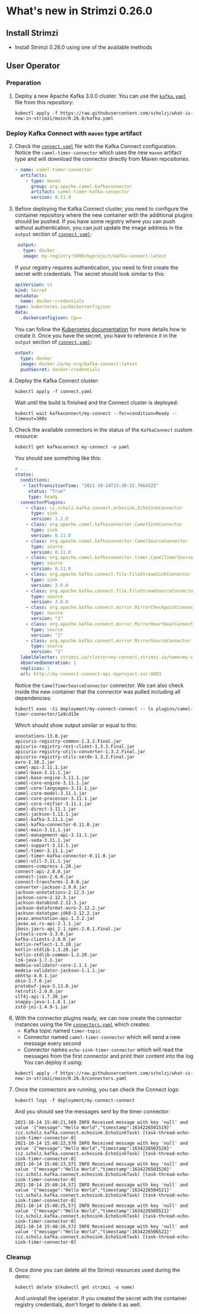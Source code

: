 # What's new in Strimzi 0.26.0

## Install Strimzi

* Install Strimzi 0.26.0 using one of the available methods

## User Operator

### Preparation

1. Deploy a new Apache Kafka 3.0.0 cluster.
   You can use the [`kafka.yaml`](./kafka.yaml) file from this repository:
   ```
   kubectl apply -f https://raw.githubusercontent.com/scholzj/what-is-new-in-strimzi/main/0.26.0/kafka.yaml
   ```

### Deploy Kafka Connect with `maven` type artifact

2. Check the [`connect.yaml`](./connect.yaml) file with the Kafka Connect configuration.
   Notice the `camel-timer-connector` which uses the new `maven` artifact type and will download the connector directly from Maven repositories.
   ```yaml
   - name: camel-timer-connector
     artifacts:
       - type: maven
         group: org.apache.camel.kafkaconnector
         artifact: camel-timer-kafka-connector
         version: 0.11.0
    ```
3. Before deploying the Kafka Connect cluster, you need to configure the container repository where the new container with the additional plugins should be pushed.
   If you have some registry where you can push without authentication, you can just update the image address in the `output` section of [`connect.yaml`](./connect.yaml):
   ```yaml
    output:
      type: docker
      image: my-registry:5000/myproject/kafka-connect:latest
   ```
   If your registry requires authentication, you need to first create the secret with credentials.
   The secret should look similar to this:
   ```yaml
   apiVersion: v1
   kind: Secret
   metadata:
     name: docker-credentials
   type: kubernetes.io/dockerconfigjson
   data:
     .dockerconfigjson: Cg==
   ```
   You can follow the [Kubernetes documentation](https://kubernetes.io/docs/tasks/configure-pod-container/pull-image-private-registry) for more details how to create it.
   Once you have the secret, you have to reference it in the `output` section of [`connect.yaml`](./connect.yaml):
   ```yaml
   output:
     type: docker
     image: docker.io/my-org/kafka-connect:latest
     pushSecret: docker-credentials
   ```
4. Deploy the Kafka Connect cluster:
   ```
   kubectl apply -f connect.yaml
   ```
   Wait until the build is finished and the Connect cluster is deployed:
   ```
   kubectl wait kafkaconnect/my-connect --for=condition=Ready --timeout=300s
   ```
5. Check the available connectors in the status of the `KafkaConnect` custom resource:
   ```
   kubectl get kafkaconnect my-connect -o yaml
   ```
   You should see something like this:
   ```yaml
   # ...
   status:
     conditions:
      - lastTransitionTime: "2021-10-14T15:30:22.766432Z"
        status: "True"
        type: Ready
     connectorPlugins:
       - class: cz.scholz.kafka.connect.echosink.EchoSinkConnector
         type: sink
         version: 1.2.0
       - class: org.apache.camel.kafkaconnector.CamelSinkConnector
         type: sink
         version: 0.11.0
       - class: org.apache.camel.kafkaconnector.CamelSourceConnector
         type: source
         version: 0.11.0
       - class: org.apache.camel.kafkaconnector.timer.CamelTimerSourceConnector
         type: source
         version: 0.11.0
       - class: org.apache.kafka.connect.file.FileStreamSinkConnector
         type: sink
         version: 3.0.0
       - class: org.apache.kafka.connect.file.FileStreamSourceConnector
         type: source
         version: 3.0.0
       - class: org.apache.kafka.connect.mirror.MirrorCheckpointConnector
         type: source
         version: "1"
       - class: org.apache.kafka.connect.mirror.MirrorHeartbeatConnector
         type: source
         version: "1"
       - class: org.apache.kafka.connect.mirror.MirrorSourceConnector
         type: source
         version: "1"
     labelSelector: strimzi.io/cluster=my-connect,strimzi.io/name=my-connect-connect,strimzi.io/kind=KafkaConnect
     observedGeneration: 1
     replicas: 1
     url: http://my-connect-connect-api.myproject.svc:8083
   ```
   Notice the `CamelTimerSourceConnector` connector.
   We can also check inside the new container that the connector was pulled including all dependencies:
   ```
   kubectl exec -ti deployment/my-connect-connect -- ls plugins/camel-timer-connector/1a9cd13e
   ```
   Which should show output similar or equal to this:
   ```
   annotations-13.0.jar
   apicurio-registry-common-1.3.2.Final.jar
   apicurio-registry-rest-client-1.3.2.Final.jar
   apicurio-registry-utils-converter-1.3.2.Final.jar
   apicurio-registry-utils-serde-1.3.2.Final.jar
   avro-1.10.2.jar
   camel-api-3.11.1.jar
   camel-base-3.11.1.jar
   camel-base-engine-3.11.1.jar
   camel-core-engine-3.11.1.jar
   camel-core-languages-3.11.1.jar
   camel-core-model-3.11.1.jar
   camel-core-processor-3.11.1.jar
   camel-core-reifier-3.11.1.jar
   camel-direct-3.11.1.jar
   camel-jackson-3.11.1.jar
   camel-kafka-3.11.1.jar
   camel-kafka-connector-0.11.0.jar
   camel-main-3.11.1.jar
   camel-management-api-3.11.1.jar
   camel-seda-3.11.1.jar
   camel-support-3.11.1.jar
   camel-timer-3.11.1.jar
   camel-timer-kafka-connector-0.11.0.jar
   camel-util-3.11.1.jar
   commons-compress-1.20.jar
   connect-api-2.8.0.jar
   connect-json-2.6.0.jar
   connect-transforms-2.8.0.jar
   converter-jackson-2.9.0.jar
   jackson-annotations-2.12.3.jar
   jackson-core-2.12.3.jar
   jackson-databind-2.12.3.jar
   jackson-dataformat-avro-2.12.2.jar
   jackson-datatype-jdk8-2.12.2.jar
   javax.annotation-api-1.3.2.jar
   javax.ws.rs-api-2.1.1.jar
   jboss-jaxrs-api_2.1_spec-2.0.1.Final.jar
   jctools-core-3.3.0.jar
   kafka-clients-2.8.0.jar
   kotlin-reflect-1.3.20.jar
   kotlin-stdlib-1.3.20.jar
   kotlin-stdlib-common-1.3.20.jar
   lz4-java-1.7.1.jar
   medeia-validator-core-1.1.1.jar
   medeia-validator-jackson-1.1.1.jar
   okhttp-4.8.1.jar
   okio-2.7.0.jar
   protobuf-java-3.13.0.jar
   retrofit-2.9.0.jar
   slf4j-api-1.7.30.jar
   snappy-java-1.1.8.1.jar
   zstd-jni-1.4.9-1.jar  
   ```
6. With the connector plugins ready, we can now create the connector instances using the file [`connectors.yaml`](./connectors.yaml) which creates:
     * Kafka topic named `timer-topic`
     * Connector named `camel-timer-connector` which will send a new message every second
     * Connector names `echo-sink-timer-connector` which will read the messages from the first connector and print their content into the log
   You can deploy it using:
   ```
   kubectl apply -f https://raw.githubusercontent.com/scholzj/what-is-new-in-strimzi/main/0.26.0/connectors.yaml
   ```
7. Once the connectors are running, you can check the Connect logs:
   ```
   kubectl logs -f deployment/my-connect-connect
   ```
   And you should see the messages sent by the timer connector:
   ```
   2021-10-14 15:48:21,569 INFO Received message with key 'null' and value '{"message":"Hello World","timestamp":1634226501519}' (cz.scholz.kafka.connect.echosink.EchoSinkTask) [task-thread-echo-sink-timer-connector-0]
   2021-10-14 15:48:22,570 INFO Received message with key 'null' and value '{"message":"Hello World","timestamp":1634226502520}' (cz.scholz.kafka.connect.echosink.EchoSinkTask) [task-thread-echo-sink-timer-connector-0]
   2021-10-14 15:48:23,571 INFO Received message with key 'null' and value '{"message":"Hello World","timestamp":1634226503520}' (cz.scholz.kafka.connect.echosink.EchoSinkTask) [task-thread-echo-sink-timer-connector-0]
   2021-10-14 15:48:24,571 INFO Received message with key 'null' and value '{"message":"Hello World","timestamp":1634226504521}' (cz.scholz.kafka.connect.echosink.EchoSinkTask) [task-thread-echo-sink-timer-connector-0]
   2021-10-14 15:48:25,571 INFO Received message with key 'null' and value '{"message":"Hello World","timestamp":1634226505521}' (cz.scholz.kafka.connect.echosink.EchoSinkTask) [task-thread-echo-sink-timer-connector-0]
   2021-10-14 15:48:26,572 INFO Received message with key 'null' and value '{"message":"Hello World","timestamp":1634226506522}' (cz.scholz.kafka.connect.echosink.EchoSinkTask) [task-thread-echo-sink-timer-connector-0]
   ```

### Cleanup

8. Once done you can delete all the Strimzi resources used during the demo:
   ```
   kubectl delete $(kubectl get strimzi -o name)
   ```
   And uninstall the operator.
   If you created the secret with the container registry credentials, don't forget to delete it as well.
